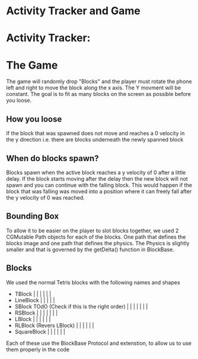 # Activity Tracker and Game

# Activity Tracker:


# The Game
The game will randomly drop "Blocks" and the player must rotate the phone left and right to move the block along the x axis. The Y movment will be constant. The goal is to fit as many blocks on the screen as possible before you loose.

## How you loose
If the block that was spawned does not move and reaches a 0 velocity in the y direction i.e. there are blocks underneath the newly spanned block

## When do blocks spawn?
Blocks spawn when the active block reaches a y velocity of 0 after a little delay. If the block starts moving after the delay then the new block will not spawn and you can continue with the falling block. This would happen if the block that was falling was moved into a position where it can freely fall after the y velocity of 0 was reached.

## Bounding Box
To allow it to be easier on the player to slot blocks together, we used 2 CGMutable Path objects for each of the blocks. One path that defines the blocks image and one path that defines the physics. The Physics is slightly smaller and that is governed by the getDelta() function in BlockBase.

## Blocks
We used the normal Tetris blocks with the following names and shapes
* TBlock 
    | |
  | | | |
* LineBlock
  | | | | |
* SBlock TOdO (Check if this is the right order)
  | |
  | | |
    | |
* RSBlock 
    | |
  | | |
  | |
* LBlock
  | |
  | | | |
* RLBlock (Revers LBlock)
      | |
  | | | |
* SquareBlock
  | | |
  | | |

Each of these use the BlockBase Protocol and extenstion, to allow us to use them properly in the code

